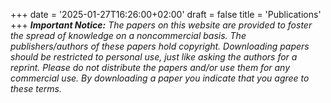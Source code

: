 +++
date = '2025-01-27T16:26:00+02:00'
draft = false
title = 'Publications'
+++
**_Important Notice:_** _The papers on this website are provided to foster the spread of knowledge on a noncommercial basis. The publishers/authors of these papers hold copyright. Downloading papers should be restricted to personal use, just like asking the authors for a reprint. Please do not distribute the papers and/or use them for any commercial use. By downloading a paper you indicate that you agree to these terms._